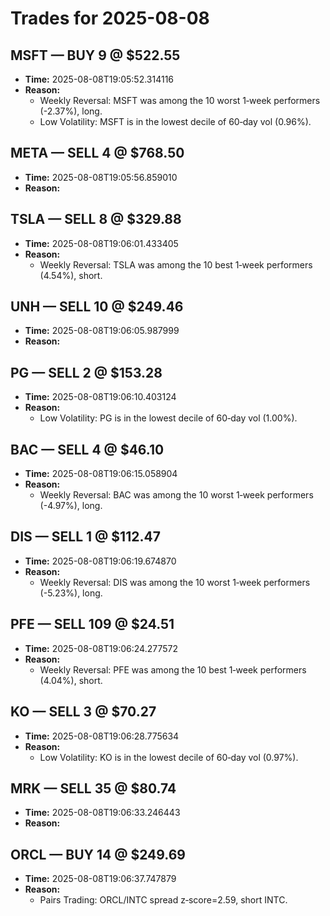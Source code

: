 # Trades for 2025-08-08

## MSFT — BUY 9 @ $522.55
- **Time:** 2025-08-08T19:05:52.314116
- **Reason:**
  - Weekly Reversal: MSFT was among the 10 worst 1‑week performers (-2.37%), long.
  - Low Volatility: MSFT is in the lowest decile of 60‑day vol (0.96%).

## META — SELL 4 @ $768.50
- **Time:** 2025-08-08T19:05:56.859010
- **Reason:**

## TSLA — SELL 8 @ $329.88
- **Time:** 2025-08-08T19:06:01.433405
- **Reason:**
  - Weekly Reversal: TSLA was among the 10 best 1‑week performers (4.54%), short.

## UNH — SELL 10 @ $249.46
- **Time:** 2025-08-08T19:06:05.987999
- **Reason:**

## PG — SELL 2 @ $153.28
- **Time:** 2025-08-08T19:06:10.403124
- **Reason:**
  - Low Volatility: PG is in the lowest decile of 60‑day vol (1.00%).

## BAC — SELL 4 @ $46.10
- **Time:** 2025-08-08T19:06:15.058904
- **Reason:**
  - Weekly Reversal: BAC was among the 10 worst 1‑week performers (-4.97%), long.

## DIS — SELL 1 @ $112.47
- **Time:** 2025-08-08T19:06:19.674870
- **Reason:**
  - Weekly Reversal: DIS was among the 10 worst 1‑week performers (-5.23%), long.

## PFE — SELL 109 @ $24.51
- **Time:** 2025-08-08T19:06:24.277572
- **Reason:**
  - Weekly Reversal: PFE was among the 10 best 1‑week performers (4.04%), short.

## KO — SELL 3 @ $70.27
- **Time:** 2025-08-08T19:06:28.775634
- **Reason:**
  - Low Volatility: KO is in the lowest decile of 60‑day vol (0.97%).

## MRK — SELL 35 @ $80.74
- **Time:** 2025-08-08T19:06:33.246443
- **Reason:**

## ORCL — BUY 14 @ $249.69
- **Time:** 2025-08-08T19:06:37.747879
- **Reason:**
  - Pairs Trading: ORCL/INTC spread z‑score=2.59, short INTC.

